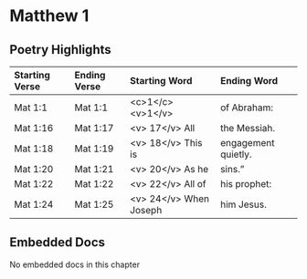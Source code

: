 # Matthew 1

## Poetry Highlights

| Starting Verse | Ending Verse | Starting Word | Ending Word |
| :--- | :--- | :--- | :--- |
| Mat 1:1 | Mat 1:1 | &lt;c&gt;1&lt;/c&gt;&lt;v&gt;1&lt;/v&gt; | of Abraham: |
| Mat 1:16 | Mat 1:17 | &lt;v&gt; 17&lt;/v&gt; All | the Messiah. |
| Mat 1:18 | Mat 1:19 | &lt;v&gt; 18&lt;/v&gt; This is | engagement quietly. |
| Mat 1:20 | Mat 1:21 | &lt;v&gt; 20&lt;/v&gt; As he | sins.” |
| Mat 1:22 | Mat 1:22 | &lt;v&gt; 22&lt;/v&gt; All of | his prophet: |
| Mat 1:24 | Mat 1:25 | &lt;v&gt; 24&lt;/v&gt; When Joseph | him Jesus. |

## Embedded Docs

No embedded docs in this chapter

